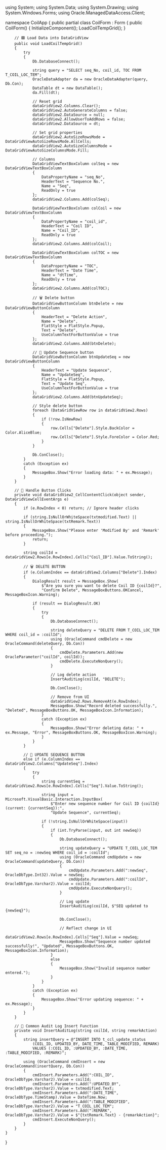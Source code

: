 using System;
using System.Data;
using System.Drawing;
using System.Windows.Forms;
using Oracle.ManagedDataAccess.Client;

namespace CoilApp
{
    public partial class CoilForm : Form
    {
        public CoilForm()
        {
            InitializeComponent();
            LoadCoilTempGrid();
        }

        // 🟩 Load Data into DataGridView
        public void LoadCoilTempGrid()
        {
            try
            {
                Db.DatabaseConnect();

                string query = "SELECT seq_No, coil_id, TOC FROM T_COIL_LOC_TEM";
                OracleDataAdapter da = new OracleDataAdapter(query, Db.Con);
                DataTable dt = new DataTable();
                da.Fill(dt);

                // Reset grid
                dataGridView2.Columns.Clear();
                dataGridView2.AutoGenerateColumns = false;
                dataGridView2.DataSource = null;
                dataGridView2.AllowUserToAddRows = false;
                dataGridView2.DataSource = dt;

                // Set grid properties
                dataGridView2.AutoSizeRowsMode = DataGridViewAutoSizeRowsMode.AllCells;
                dataGridView2.AutoSizeColumnsMode = DataGridViewAutoSizeColumnsMode.Fill;

                // Columns
                DataGridViewTextBoxColumn colSeq = new DataGridViewTextBoxColumn
                {
                    DataPropertyName = "seq_No",
                    HeaderText = "Sequence No.",
                    Name = "Seq",
                    ReadOnly = true
                };
                dataGridView2.Columns.Add(colSeq);

                DataGridViewTextBoxColumn colCoil = new DataGridViewTextBoxColumn
                {
                    DataPropertyName = "coil_id",
                    HeaderText = "Coil ID",
                    Name = "Coil_ID",
                    ReadOnly = true
                };
                dataGridView2.Columns.Add(colCoil);

                DataGridViewTextBoxColumn colTOC = new DataGridViewTextBoxColumn
                {
                    DataPropertyName = "TOC",
                    HeaderText = "Date Time",
                    Name = "dtTime",
                    ReadOnly = true
                };
                dataGridView2.Columns.Add(colTOC);

                // 🗑 Delete button
                DataGridViewButtonColumn btnDelete = new DataGridViewButtonColumn
                {
                    HeaderText = "Delete Action",
                    Name = "Delete",
                    FlatStyle = FlatStyle.Popup,
                    Text = "Delete",
                    UseColumnTextForButtonValue = true
                };
                dataGridView2.Columns.Add(btnDelete);

                // 🔁 Update Sequence button
                DataGridViewButtonColumn btnUpdateSeq = new DataGridViewButtonColumn
                {
                    HeaderText = "Update Sequence",
                    Name = "UpdateSeq",
                    FlatStyle = FlatStyle.Popup,
                    Text = "Update Seq",
                    UseColumnTextForButtonValue = true
                };
                dataGridView2.Columns.Add(btnUpdateSeq);

                // Style delete button
                foreach (DataGridViewRow row in dataGridView2.Rows)
                {
                    if (!row.IsNewRow)
                    {
                        row.Cells["Delete"].Style.BackColor = Color.AliceBlue;
                        row.Cells["Delete"].Style.ForeColor = Color.Red;
                    }
                }

                Db.ConClose();
            }
            catch (Exception ex)
            {
                MessageBox.Show("Error loading data: " + ex.Message);
            }
        }

        // 🧭 Handle Button Clicks
        private void dataGridView2_CellContentClick(object sender, DataGridViewCellEventArgs e)
        {
            if (e.RowIndex < 0) return; // Ignore header clicks

            if (string.IsNullOrWhiteSpace(txtmodified.Text) || string.IsNullOrWhiteSpace(txtRemark.Text))
            {
                MessageBox.Show("Please enter 'Modified By' and 'Remark' before proceeding.");
                return;
            }

            string coilId = dataGridView2.Rows[e.RowIndex].Cells["Coil_ID"].Value.ToString();

            // 🗑 DELETE BUTTON
            if (e.ColumnIndex == dataGridView2.Columns["Delete"].Index)
            {
                DialogResult result = MessageBox.Show(
                    $"Are you sure you want to delete Coil ID {coilId}?",
                    "Confirm Delete", MessageBoxButtons.OKCancel, MessageBoxIcon.Warning);

                if (result == DialogResult.OK)
                {
                    try
                    {
                        Db.DatabaseConnect();

                        string deleteQuery = "DELETE FROM T_COIL_LOC_TEM WHERE coil_id = :coilId";
                        using (OracleCommand cmdDelete = new OracleCommand(deleteQuery, Db.Con))
                        {
                            cmdDelete.Parameters.Add(new OracleParameter("coilId", coilId));
                            cmdDelete.ExecuteNonQuery();
                        }

                        // Log delete action
                        InsertAuditLog(coilId, "DELETE");

                        Db.ConClose();

                        // Remove from UI
                        dataGridView2.Rows.RemoveAt(e.RowIndex);
                        MessageBox.Show("Record deleted successfully.", "Deleted", MessageBoxButtons.OK, MessageBoxIcon.Information);
                    }
                    catch (Exception ex)
                    {
                        MessageBox.Show("Error deleting data: " + ex.Message, "Error", MessageBoxButtons.OK, MessageBoxIcon.Warning);
                    }
                }
            }

            // 🔁 UPDATE SEQUENCE BUTTON
            else if (e.ColumnIndex == dataGridView2.Columns["UpdateSeq"].Index)
            {
                try
                {
                    string currentSeq = dataGridView2.Rows[e.RowIndex].Cells["Seq"].Value.ToString();

                    string input = Microsoft.VisualBasic.Interaction.InputBox(
                        $"Enter new sequence number for Coil ID {coilId} (current: {currentSeq}):",
                        "Update Sequence", currentSeq);

                    if (!string.IsNullOrWhiteSpace(input))
                    {
                        if (int.TryParse(input, out int newSeq))
                        {
                            Db.DatabaseConnect();

                            string updateQuery = "UPDATE T_COIL_LOC_TEM SET seq_no = :newSeq WHERE coil_id = :coilId";
                            using (OracleCommand cmdUpdate = new OracleCommand(updateQuery, Db.Con))
                            {
                                cmdUpdate.Parameters.Add(":newSeq", OracleDbType.Int32).Value = newSeq;
                                cmdUpdate.Parameters.Add(":coilId", OracleDbType.Varchar2).Value = coilId;
                                cmdUpdate.ExecuteNonQuery();
                            }

                            // Log update
                            InsertAuditLog(coilId, $"SEQ updated to {newSeq}");

                            Db.ConClose();

                            // Reflect change in UI
                            dataGridView2.Rows[e.RowIndex].Cells["Seq"].Value = newSeq;
                            MessageBox.Show("Sequence number updated successfully!", "Updated", MessageBoxButtons.OK, MessageBoxIcon.Information);
                        }
                        else
                        {
                            MessageBox.Show("Invalid sequence number entered.");
                        }
                    }
                }
                catch (Exception ex)
                {
                    MessageBox.Show("Error updating sequence: " + ex.Message);
                }
            }
        }

        // 🧾 Common Audit Log Insert Function
        private void InsertAuditLog(string coilId, string remarkAction)
        {
            string insertQuery = @"INSERT INTO t_ccl_update_status 
                (COIL_ID, UPDATED_BY, DATE_TIME, TABLE_MODIFIED, REMARK)
                VALUES (:COIL_ID, :UPDATED_BY, :DATE_TIME, :TABLE_MODIFIED, :REMARK)";

            using (OracleCommand cmdInsert = new OracleCommand(insertQuery, Db.Con))
            {
                cmdInsert.Parameters.Add(":COIL_ID", OracleDbType.Varchar2).Value = coilId;
                cmdInsert.Parameters.Add(":UPDATED_BY", OracleDbType.Varchar2).Value = txtmodified.Text;
                cmdInsert.Parameters.Add(":DATE_TIME", OracleDbType.TimeStamp).Value = DateTime.Now;
                cmdInsert.Parameters.Add(":TABLE_MODIFIED", OracleDbType.Varchar2).Value = "T_COIL_LOC_TEM";
                cmdInsert.Parameters.Add(":REMARK", OracleDbType.Varchar2).Value = $"{txtRemark.Text} - {remarkAction}";
                cmdInsert.ExecuteNonQuery();
            }
        }
    }
}